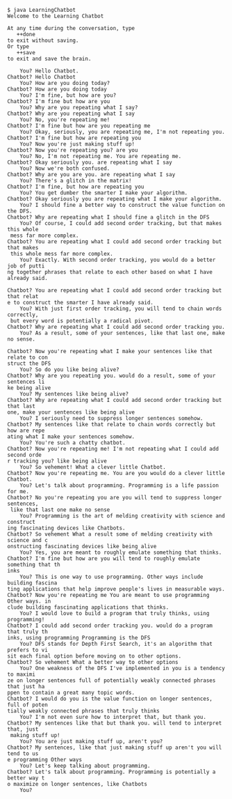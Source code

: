 	$ java LearningChatbot
	Welcome to the Learning Chatbot

	At any time during the conversation, type
	   ++done
	to exit without saving.
	Or type
	   ++save
	to exit and save the brain.

		You? Hello Chatbot.
	Chatbot? Hello Chatbot
		You? How are you doing today?
	Chatbot? How are you doing today
		You? I'm fine, but how are you?
	Chatbot? I'm fine but how are you
		You? Why are you repeating what I say?
	Chatbot? Why are you repeating what I say
		You? No, you're repeating me!
	Chatbot? I'm fine but how are you repeating me
		You? Okay, seriously, you are repeating me, I'm not repeating you.
	Chatbot? I'm fine but how are repeating you
		You? Now you're just making stuff up!
	Chatbot? Now you're repeating you? are you
		You? No, I'm not repeating me. You are repeating me.
	Chatbot? Okay seriously you. are repeating what I say
		You? Now we're both confused.
	Chatbot? Why are you are you. are repeating what I say
		You? There's a glitch in the matrix!
	Chatbot? I'm fine, but how are repeating you
		You? You get dumber the smarter I make your algorithm.
	Chatbot? Okay seriously you are repeating what I make your algorithm.
		You? I should fine a better way to construct the value function on the DFS.
	Chatbot? Why are repeating what I should fine a glitch in the DFS
		You? Of course, I could add second order tracking, but that makes this whole
	 mess far more complex.
	Chatbot? You are repeating what I could add second order tracking but that makes
	 this whole mess far more complex.
		You? Exactly. With second order tracking, you would do a better job of putti
	ng together phrases that relate to each other based on what I have already said.

	Chatbot? You are repeating what I could add second order tracking but that relat
	e to construct the smarter I have already said.
		You? With just first order tracking, you will tend to chain words correctly,
	 but every word is potentially a radical pivot.
	Chatbot? Why are repeating what I could add second order tracking you.
		You? As a result, some of your sentences, like that last one, make no sense.

	Chatbot? Now you're repeating what I make your sentences like that relate to con
	struct the DFS
		You? So do you like being alive?
	Chatbot? Why are you repeating you. would do a result, some of your sentences li
	ke being alive
		You? My sentences like being alive?
	Chatbot? Why are repeating what I could add second order tracking but that last
	one, make your sentences like being alive
		You? I seriously need to suppress longer sentences somehow.
	Chatbot? My sentences like that relate to chain words correctly but how are repe
	ating what I make your sentences somehow.
		You? You're such a chatty chatbot.
	Chatbot? Now you're repeating me! I'm not repeating what I could add second orde
	r tracking you? like being alive
		You? So vehement! What a clever little Chatbot.
	Chatbot? Now you're repeating me. You are you would do a clever little Chatbot.
		You? Let's talk about programming. Programming is a life passion for me.
	Chatbot? No you're repeating you are you will tend to suppress longer sentences,
	 like that last one make no sense
		You? Programming is the art of melding creativity with science and construct
	ing fascinating devices like Chatbots.
	Chatbot? So vehement What a result some of melding creativity with science and c
	onstructing fascinating devices like being alive
		You? Yes, you are meant to roughly emulate something that thinks.
	Chatbot? I'm fine but how are you will tend to roughly emulate something that th
	inks
		You? This is one way to use programming. Other ways include building fascina
	ting applications that help improve people's lives in measurable ways.
	Chatbot? Now you're repeating me You are meant to use programming Other ways. in
	clude building fascinating applications that thinks.
		You? I would love to build a program that truly thinks, using programming!
	Chatbot? I could add second order tracking you. would do a program that truly th
	inks, using programming Programming is the DFS
		You? DFS stands for Depth First Search, it's an algorithm that prefers to vi
	sit each final option before moving on to other options.
	Chatbot? So vehement What a better way to other options
		You? One weakness of the DFS I've implemented in you is a tendency to maximi
	ze on longer sentences full of potentially weakly connected phrases that just ha
	ppen to contain a great many topic words.
	Chatbot? I would do you is the value function on longer sentences, full of poten
	tially weakly connected phrases that truly thinks
		You? I'm not even sure how to interpret that, but thank you.
	Chatbot? My sentences like that but thank you. will tend to interpret that, just
	 making stuff up!
		You? You are just making stuff up, aren't you?
	Chatbot? My sentences, like that just making stuff up aren't you will tend to us
	e programming Other ways
		You? Let's keep talking about programming.
	Chatbot? Let's talk about programming. Programming is potentially a better way t
	o maximize on longer sentences, like Chatbots
		You?

